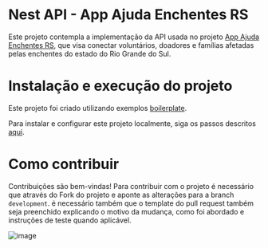 # Nest API - App Ajuda Enchentes RS

Este projeto contempla a implementação da API usada no projeto [App Ajuda Enchentes RS](https://github.com/Flutterando/calamidade), que visa conectar voluntários, doadores e famílias afetadas pelas enchentes do estado do Rio Grande do Sul.

# Instalação e execução do projeto

Este projeto foi criado utilizando exemplos [boilerplate](https://github.com/brocoders/nestjs-boilerplate/blob/main/docs/readme.md).

Para instalar e configurar este projeto localmente, siga os passos descritos [aqui]().

# Como contribuir

Contribuições são bem-vindas! Para contribuir com o projeto é necessário que através do Fork do projeto e aponte as alterações para a branch `development`. é necessário também que o template do pull request também seja preenchido explicando o motivo da mudança, como foi abordado e instruções de teste quando aplicável.

![image](https://github.com/Flutterando/calamidade-backend/assets/63257275/a4a9ffdf-a0b8-45a2-a13e-fbd5f2cb2f43)
